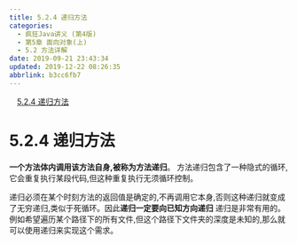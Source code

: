 ```yaml
---
title: 5.2.4 递归方法
categories: 
  - 疯狂Java讲义 (第4版)
  - 第5章 面向对象(上)
  - 5.2 方法详解
date: 2019-09-21 23:43:34
updated: 2019-12-22 08:26:35
abbrlink: b3cc6fb7
---
```

<div id='my_toc'><a href="/JavaReadingNotes/b3cc6fb7/#5-2-4-递归方法" class="header_1">5.2.4 递归方法</a><br></div>
<style>.header_1{margin-left: 1em;}.header_2{margin-left: 2em;}.header_3{margin-left: 3em;}.header_4{margin-left: 4em;}.header_5{margin-left: 5em;}.header_6{margin-left: 6em;}</style>
<!--more-->
<script>if (navigator.platform.search('arm')==-1){document.getElementById('my_toc').style.display = 'none';}var e,p = document.getElementsByTagName('p');while (p.length>0) {e = p[0];e.parentElement.removeChild(e);}</script>

<!--end-->
<!--SSTStart-->
# 5.2.4 递归方法 #
**一个方法体内调用该方法自身,被称为方法递归**。
方法递归包含了一种隐式的循环,它会重复执行某段代码,但这种重复执行无须循环控制。

递归必须在某个时刻方法的返回值是确定的,不再调用它本身,否则这种递归就变成了无穷递归,类似于死循环。因此**递归一定要向已知方向递归**
递归是非常有用的。例如希望遍历某个路径下的所有文件,但这个路径下文件夹的深度是未知的,那么就可以使用递归来实现这个需求。
<!--SSTStop-->

